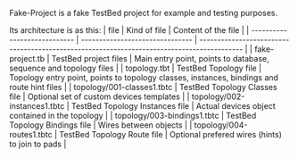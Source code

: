 <!--
SPDX-FileCopyrightText: 2019 - 2020 Benoit Rolandeau <benoit.rolandeau@allcircuits.com>
SPDX-FileCopyrightText: 2019 Anthony Loiseau <anthony.loiseau@allcircuits.com>

SPDX-License-Identifier: LicenseRef-ALLCircuits-ACT-1.1
-->

Fake-Project is a fake TestBed project for example and testing purposes.

Its architecture is as this:
| file                         | Kind of file                    | Content of the file                                                                        |
| ---------------------------- | ------------------------------- | ------------------------------------------------------------------------------------------ |
| fake-project.tb              | TestBed project files           | Main entry point, points to database, sequence and topology files                          |
| topology.tbt                 | TestBed Topology file           | Topology entry point, points to topology classes, instances, bindings and route hint files |
| topology/001-classes1.tbtc   | TestBed Topology Classes file   | Optional set of custom devices templates                                                   |
| topology/002-instances1.tbtc | TestBed Topology Instances file | Actual devices object contained in the topology                                            |
| topology/003-bindings1.tbtc  | TestBed Topology Bindings file  | Wires between objects                                                                      |
| topology/004-routes1.tbtc    | TestBed Topology Route file     | Optional prefered wires (hints) to join to pads                                            |

